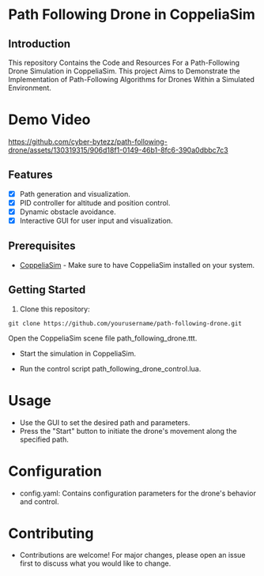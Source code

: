 # Path Following Drone in CoppeliaSim

## Introduction

This repository Contains the Code and Resources For a Path-Following Drone Simulation in CoppeliaSim. This project Aims to Demonstrate the Implementation of Path-Following Algorithms for Drones Within a Simulated Environment.

# Demo Video
https://github.com/cyber-bytezz/path-following-drone/assets/130319315/906d18f1-0149-46b1-8fc6-390a0dbbc7c3

## Features

- [x] Path generation and visualization.
- [x] PID controller for altitude and position control.
- [x] Dynamic obstacle avoidance.
- [x] Interactive GUI for user input and visualization.

## Prerequisites

- [CoppeliaSim](https://www.coppeliarobotics.com/) - Make sure to have CoppeliaSim installed on your system.

## Getting Started

1. Clone this repository:

```
git clone https://github.com/yourusername/path-following-drone.git
```
Open the CoppeliaSim scene file path_following_drone.ttt.

- Start the simulation in CoppeliaSim.

- Run the control script path_following_drone_control.lua.

# Usage
- Use the GUI to set the desired path and parameters.
- Press the "Start" button to initiate the drone's movement along the specified path.
# Configuration
- config.yaml: Contains configuration parameters for the drone's behavior and control.
# Contributing
- Contributions are welcome! For major changes, please open an issue first to discuss what you would like to change.
